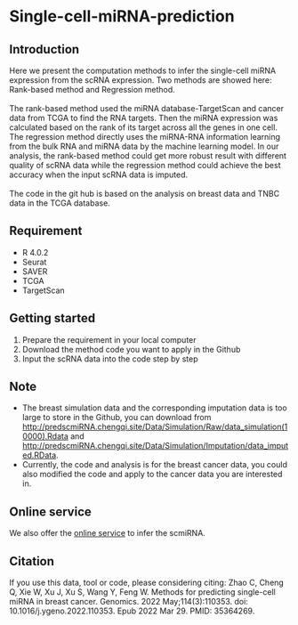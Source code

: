 # Single-cell-miRNA-prediction
## Introduction
Here we present the computation methods to infer the single-cell miRNA expression from the scRNA expression.
Two methods are showed here: Rank-based method and Regression method.<br>
<br>
The rank-based method used the miRNA database-TargetScan and cancer data from TCGA to find the RNA targets. Then the miRNA expression was calculated based on the rank
of its target across all the genes in one cell. The regression method directly uses the miRNA-RNA information learning from the bulk RNA and miRNA data by the machine learning model. In our analysis, the rank-based method could get more robust result with different quality of scRNA data while the regression method could achieve the best accuracy when the input scRNA data is imputed.<br>
<br>
The code in the git hub is based on the analysis on breast data and TNBC data in the TCGA database.
## Requirement
* R 4.0.2
* Seurat
* SAVER
* TCGA
* TargetScan
## Getting started
1. Prepare the requirement in your local computer
2. Download the method code you want to apply in the Github
3. Input the scRNA data into the code step by step
## Note
* The breast simulation data and the corresponding imputation data is too large to store in the Github, you can download from http://predscmiRNA.chengqi.site/Data/Simulation/Raw/data_simulation(10000).Rdata and http://predscmiRNA.chengqi.site/Data/Simulation/Imputation/data_imputed.RData.
* Currently, the code and analysis is for the breast cancer data, you could also modified the code and apply to the cancer data you are interested in.
## Online service
We also offer the [online service](http://predscmiRNA.chengqi.site/PredscmiRNA.php) to infer the scmiRNA.
## Citation
If you use this data, tool or code, please considering citing:
Zhao C, Cheng Q, Xie W, Xu J, Xu S, Wang Y, Feng W. Methods for predicting single-cell miRNA in breast cancer. Genomics. 2022 May;114(3):110353. doi: 10.1016/j.ygeno.2022.110353. Epub 2022 Mar 29. PMID: 35364269.
        
        
